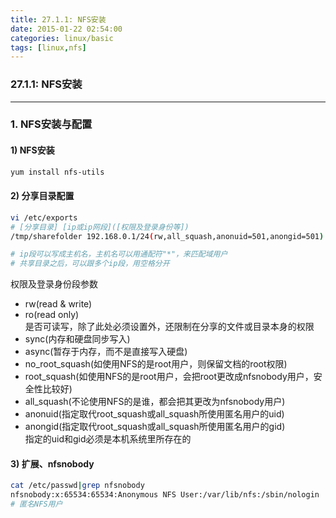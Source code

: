 ```yaml
---
title: 27.1.1: NFS安装
date: 2015-01-22 02:54:00
categories: linux/basic
tags: [linux,nfs]
---
```

### 27.1.1: NFS安装

---

### 1. NFS安装与配置
#### 1) NFS安装
``` bash
yum install nfs-utils
```
#### 2) 分享目录配置
``` bash
vi /etc/exports
# [分享目录] [ip或ip网段]([权限及登录身份等])
/tmp/sharefolder 192.168.0.1/24(rw,all_squash,anonuid=501,anongid=501)

# ip段可以写成主机名，主机名可以用通配符"*"，来匹配域用户
# 共享目录之后，可以跟多个ip段，用空格分开
```
权限及登录身份段参数
- rw(read & write)  
- ro(read only)  
是否可读写，除了此处必须设置外，还限制在分享的文件或目录本身的权限
- sync(内存和硬盘同步写入)  
- async(暂存于内存，而不是直接写入硬盘)  
- no_root_squash(如使用NFS的是root用户，则保留文档的root权限)  
- root_squash(如使用NFS的是root用户，会把root更改成nfsnobody用户，安全性比较好)  
- all_squash(不论使用NFS的是谁，都会把其更改为nfsnobody用户)  
- anonuid(指定取代root_squash或all_squash所使用匿名用户的uid)
- anongid(指定取代root_squash或all_squash所使用匿名用户的gid)  
指定的uid和gid必须是本机系统里所存在的

#### 3) 扩展、nfsnobody
``` bash
cat /etc/passwd|grep nfsnobody
nfsnobody:x:65534:65534:Anonymous NFS User:/var/lib/nfs:/sbin/nologin
# 匿名NFS用户
```
